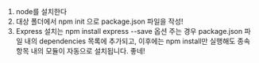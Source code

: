 1. node를 설치한다
2. 대상 폴더에서 npm init 으로 package.json 파일을 작성!
3. Express 설치는 npm install express 
--save 옵션 주는 경우 package.json 파일 내의 dependencies 목록에 추가되고, 이후에는 npm install만 실행해도 종속항목 내의 모듈이 자동으로 설치됩니다. 좋네!

